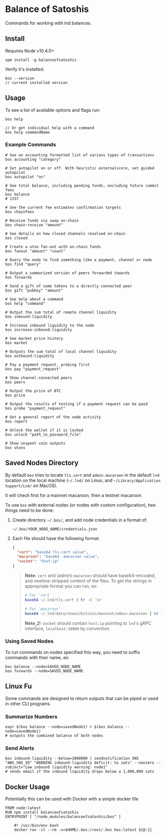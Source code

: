 # Balance of Satoshis

Commands for working with lnd balances.

## Install 

Requires Node v10.4.0+

```shell
npm install -g balanceofsatoshis
```

Verify it's installed:

```shell
bos --version
// current installed version
``` 

## Usage

To see a list of available options and flags run: 
 
```shell
bos help

// Or get individual help with a command
bos help commandName
```

### Example Commands

```shell
# See an accounting formatted list of various types of transactions
bos accounting "category"

# Set autopilot on or off. With heuristic externalscore, set guided autopilot
bos autopilot "on"

# See total balance, including pending funds, excluding future commit fees
bos balance
# 1337

# See the current fee estimates confirmation targets
bos chainfees

# Receive funds via swap on-chain
bos chain-receive "amount"

# See details on how closed channels resolved on-chain
bos closed

# Create a utxo fan-out with on-chain funds
bos fanout "amount" "count"

# Query the node to find something like a payment, channel or node
bos find "query"

# Output a summarized version of peers forwarded towards
bos forwards

# Send a gift of some tokens to a directly connected peer
bos gift "pubkey" "amount"

# See help about a command
bos help "command"

# Output the sum total of remote channel liquidity
bos inbound-liquidity

# Increase inbound liquidity to the node
bos increase-inbound-liquidity

# See market price history
bos market

# Outputs the sum total of local channel liquidity
bos outbound-liquidity

# Pay a payment request, probing first
bos pay "payment_request"

# Show channel-connected peers
bos peers

# Output the price of BTC
bos price

# Output the results of testing if a payment request can be paid
bos probe "payment_request"

# Get a general report of the node activity
bos report

# Unlock the wallet if it is locked
bos unlock "path_to_password_file"

# Show unspent coin outputs
bos utxos
```

## Saved Nodes Directory

By default `bos` tries to locate `tls.cert` and `admin.macaroon` in the default
`lnd` location on the local machine (`~/.lnd/` on Linux, and
`~/Library/Application Support/Lnd/` on MacOS). 

It will check first for a mainnet macaroon, then a testnet macaroon.

To use `bos` with external nodes (or nodes with custom configuration), two
things need to be done: 

1. Create directory `~/.bos/`, and add node credentials in a format of: 

    `~/.bos/YOUR_NODE_NAME/credentials.json`
    
1. Each file should have the following format:

    ```json
    {
      "cert": "base64 tls.cert value",
      "macaroon": "base64 .macaroon value",
      "socket": "host:ip"
    }
    ```

    > **Note:** `cert` and (admin) `macaroon` should have base64-encoded, and newline-stripped content of the files. To get the strings in appropriate format you can run, ex:
    >
    >```bash
    ># For `cert` 
    >base64 ~/.lnd/tls.cert | tr -d '\n'
    >
    ># For `macaroon`
    >base64 ~/.lnd/data/chain/bitcoin/mainnet/admin.macaroon | tr -d '\n'
    >```
    >
    > **Note_2:** `socket` should contain `host:ip` pointing to `lnd`'s gRPC interface, `localhost:10009` by convention.  
 
### Using Saved Nodes
 
To run commands on nodes specified this way, you need to suffix commands with
their name, ex:
 
```shell
bos balance --node=SAVED_NODE_NAME
bos forwards --node=SAVED_NODE_NAME
```

## Linux Fu

Some commands are designed to return outputs that can be piped or used in other CLI programs.

### Summarize Numbers

```shell
expr $(bos balance --node=savedNode1) + $(bos balance --node=savedNode1)
# outputs the combined balance of both nodes
```

### Send Alerts

```shell
bos inbound-liquidity --below=1000000 | sendnotification SNS "AWS_SNS_ID" "WARNING inbound-liquidity deficit: %s sats" --nonzero --subject="Low inbound liquidity warning: node1"
# sends email if the inbound liquidity drops below a 1,000,000 sats
```

## Docker Usage

Potentially this can be used with Docker with a simple docker file

```
FROM node:latest
RUN npm install balanceofsatoshis
ENTRYPOINT [ "/node_modules/balanceofsatoshis/bos" ]
```

```
    #! /usr/bin/env bash
    docker run -it --rm -v=$HOME/.bos:/root/.bos bos:latest ${@:1}
```
